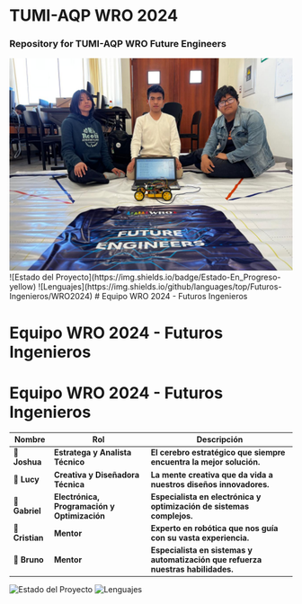 <!DOCTYPE html>
<html lang="en">
<head>
    <meta charset="UTF-8">
    <meta name="viewport" content="width=device-width, initial-scale=1.0">
</head>
<body>
    <h1>TUMI-AQP WRO 2024</h1>
    <h3>Repository for TUMI-AQP WRO Future Engineers</h3>
   <img src="Formal-photo.jpg" alt=" TEAM TUMI">
</body>
</html>
![Estado del Proyecto](https://img.shields.io/badge/Estado-En_Progreso-yellow)
![Lenguajes](https://img.shields.io/github/languages/top/Futuros-Ingenieros/WRO2024)
# Equipo WRO 2024 - Futuros Ingenieros

# Equipo WRO 2024 - Futuros Ingenieros

# Equipo WRO 2024 - Futuros Ingenieros

| **Nombre**   | **Rol**                                      | **Descripción**                                                                |
|--------------|----------------------------------------------|--------------------------------------------------------------------------------|
| 🧠 **Joshua**   | **Estratega y Analista Técnico**             | **El cerebro estratégico que siempre encuentra la mejor solución.**             |
| 🎨 **Lucy**     | **Creativa y Diseñadora Técnica**            | **La mente creativa que da vida a nuestros diseños innovadores.**               |
| 🔧 **Gabriel**  | **Electrónica, Programación y Optimización** | **Especialista en electrónica y optimización de sistemas complejos.**           |
| 🤖 **Cristian** | **Mentor**                                   | **Experto en robótica que nos guía con su vasta experiencia.**                  |
| 🔌 **Bruno**    | **Mentor**                                   | **Especialista en sistemas y automatización que refuerza nuestras habilidades.**|


![Estado del Proyecto](https://img.shields.io/badge/Estado-En_Progreso-yellow)
![Lenguajes](https://img.shields.io/github/languages/top/Futuros-Ingenieros/WRO2024)
